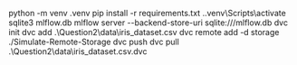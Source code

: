 python -m venv .venv
pip install -r requirements.txt
.\.venv\Scripts\activate
sqlite3 mlflow.db
mlflow server --backend-store-uri sqlite:///mlflow.db
dvc init
dvc add .\Question2\data\iris_dataset.csv
dvc remote add -d storage ./Simulate-Remote-Storage
dvc push
dvc pull .\Question2\data\iris_dataset.csv.dvc
